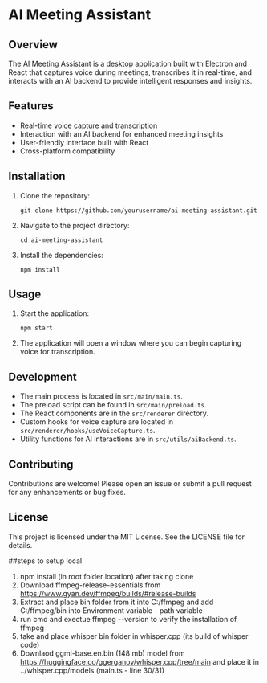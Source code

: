 # AI Meeting Assistant

## Overview
The AI Meeting Assistant is a desktop application built with Electron and React that captures voice during meetings, transcribes it in real-time, and interacts with an AI backend to provide intelligent responses and insights.

## Features
- Real-time voice capture and transcription
- Interaction with an AI backend for enhanced meeting insights
- User-friendly interface built with React
- Cross-platform compatibility

## Installation

1. Clone the repository:
   ```
   git clone https://github.com/yourusername/ai-meeting-assistant.git
   ```

2. Navigate to the project directory:
   ```
   cd ai-meeting-assistant
   ```

3. Install the dependencies:
   ```
   npm install
   ```

## Usage

1. Start the application:
   ```
   npm start
   ```

2. The application will open a window where you can begin capturing voice for transcription.

## Development

- The main process is located in `src/main/main.ts`.
- The preload script can be found in `src/main/preload.ts`.
- The React components are in the `src/renderer` directory.
- Custom hooks for voice capture are located in `src/renderer/hooks/useVoiceCapture.ts`.
- Utility functions for AI interactions are in `src/utils/aiBackend.ts`.

## Contributing
Contributions are welcome! Please open an issue or submit a pull request for any enhancements or bug fixes.

## License
This project is licensed under the MIT License. See the LICENSE file for details.



##steps to setup local
1. npm install (in root folder location) after taking clone
2. Download ffmpeg-release-essentials from https://www.gyan.dev/ffmpeg/builds/#release-builds
3. Extract and place bin folder from it into C:/ffmpeg and add C:/ffmpeg/bin into Environment variable - path variable
4. run cmd and exectue ffmpeg --version to verify the installation of ffmpeg
5. take and place whisper bin folder  in whisper.cpp (its build of whisper code)
6. Downlaod  ggml-base.en.bin (148 mb) model from https://huggingface.co/ggerganov/whisper.cpp/tree/main and place it in ../whisper.cpp/models (main.ts - line 30/31)
  
